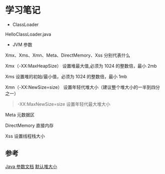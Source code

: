 # 学习笔记

* ClassLoader

HelloClassLoader.java

* JVM 参数

Xmx、Xms、Xmn、Meta、DirectMemory、Xss 分别代表什么

Xmx（-XX:MaxHeapSize）   设置堆最大值,必须为 1024 的整数倍，最小 2mb

Xms   设置堆的初始/最小值，必须为 1024 的整数倍，最小 1mb

Xmn（-XX:NewSize=size）   设置年轻代堆大小（建议整个堆大小的一半到四分之一）

> -XX:MaxNewSize=size  设置年轻代最大堆大小

Meta  元数据区

DirectMemory    直接内存

Xss    设置线程栈大小

## 参考

[Java 参数文档](https://docs.oracle.com/javase/8/docs/technotes/tools/unix/java.html)
[默认堆大小](https://docs.oracle.com/javase/8/docs/technotes/guides/vm/gctuning/parallel.html#sthref31)
